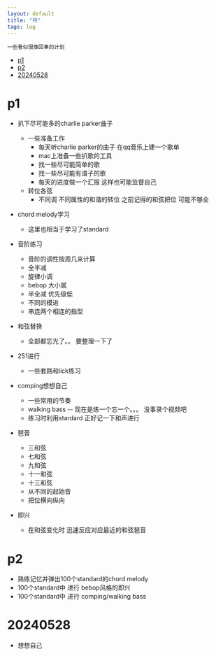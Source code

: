 ```yaml
---
layout: default
title: "待"
tags: log
---
```

```
一些看似很像回事的计划
```
- [p1](#p1)
- [p2](#p2)
- [20240528](#20240528)

# p1
- 扒下尽可能多的charlie parker曲子
  - 一些准备工作
    - 每天听charlie parker的曲子 在qq音乐上建一个歌单
    - mac上准备一些扒歌的工具
    - 找一些尽可能简单的歌
    - 找一些尽可能有谱子的歌
    - 每天的进度做一个汇报 这样也可能监督自己
  - 转位各弦
    - 不同调 不同属性的和谐的转位 之前记得的和弦把位 可能不够全 
- chord melody学习
  - 这里也相当于学习了standard
- 音阶练习
  - 音阶的调性按周几来计算
  - 全半减
  - 旋律小调
  - bebop 大小属
  - 半全减 优先级低
  - 不同的模进
  - 串连两个相连的指型
- 和弦替换
  - 全部都忘光了。。 要整理一下了
- 251进行
  - 一些套路和lick练习
- comping想想自己


  - 一些常用的节奏
  - walking bass -- 现在是练一个忘一个。。。 没事录个视频吧
  - 练习时利用stardard 正好记一下和声进行
- 琶音
  - 三和弦
  - 七和弦
  - 九和弦
  - 十一和弦
  - 十三和弦
  - 从不同的起始音
  - 把位横向纵向
- 即兴
  - 在和弦变化时 迅速反应对应最近的和弦琶音
 

# p2
  - 熟练记忆并弹出100个standard的chord melody
  - 100个standard中 进行 bebop风格的即兴 
  - 100个standard中 进行 comping/walking bass

# 20240528
- 想想自己


  
